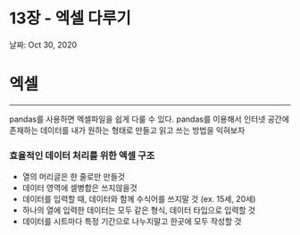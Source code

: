 # 13장 - 엑셀 다루기

날짜: Oct 30, 2020

# 엑셀

---

pandas를 사용하면 엑셀파일을 쉽게 다룰 수 있다. pandas를 이용해서 인터넷 공간에 존재하는 데이터를 내가 원하는 형태로 만들고 읽고 쓰는 방법을 익혀보자

### 효율적인 데이터 처리를 위한 엑셀 구조

- 열의 머리글은 한 줄로만 만들것
- 데이터 영역에 셀병합은 쓰지않을것
- 데이터를 입력할 때, 데이터와 함께 수식어를 쓰지말 것 (ex. 15세, 20세)
- 하나의 열에 입력한 데이터는 모두 같은 형식, 데이터 타입으로 입력할 것
- 데이터를 시트마다 특정 기간으로 나누지말고 한곳에 모두 작성할 것